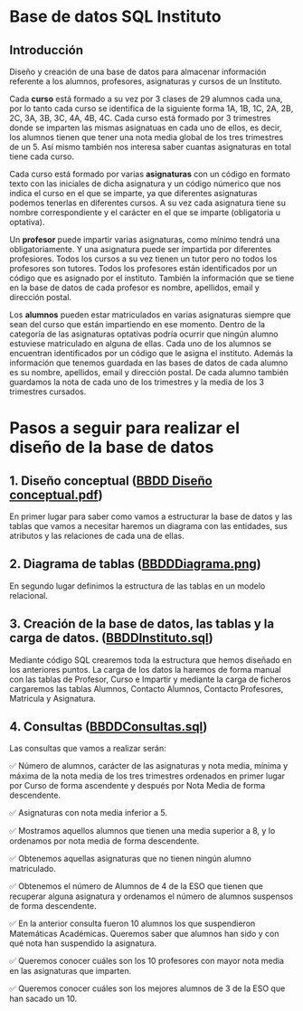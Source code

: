 # Base de datos SQL Instituto

## Introducción 

Diseño y creación de una base de datos para almacenar información referente a los alumnos, profesores, asignaturas y cursos de un Instituto.

Cada **curso** está formado a su vez por 3 clases de 29 alumnos cada una, por lo tanto cada curso se identifica de la siguiente forma 1A, 1B, 1C, 2A, 2B, 2C, 3A, 3B, 3C, 4A, 4B, 4C. Cada curso está formado por 3 trimestres donde se imparten las mismas asignatuas en cada uno de ellos, es decir, los alumnos tienen que tener una nota media global de los tres trimestres de un 5. Así mismo también nos interesa saber cuantas asignaturas en total tiene cada curso. 

Cada curso está formado por varias **asignaturas** con un código en formato texto con las iniciales de dicha asignatura y un código númerico que nos indica el curso en el que se imparte, ya que diferentes asignaturas podemos tenerlas en diferentes cursos. A su vez cada asignatura tiene su nombre correspondiente y el carácter en el que se imparte (obligatoria u optativa).

Un **profesor** puede impartir varias asignaturas, como mínimo tendrá una obligatoriamente. Y una asignatura puede ser impartida por diferentes profesiores. Todos los cursos a su vez tienen un tutor pero no todos los profesores son tutores. Todos los profesores están identificados por un código que es asignado por el instituto. También la información que se tiene en la base de datos de cada profesor es nombre, apellidos, email y dirección postal. 

Los **alumnos** pueden estar matriculados en varias asignaturas siempre que sean del curso que están impartiendo en ese momento. Dentro de la categoría de las asignaturas optativas podría ocurrir que ningún alumno estuviese matriculado en alguna de ellas. Cada uno de los alumnos se encuentran identificados por un código que le asigna el instituto. Además la información que tenemos guardada en las bases de datos de cada alumno es su nombre, apellidos, email y dirección postal. De cada alumno también guardamos la nota de cada uno de los trimestres y la media de los 3 trimestres cursados. 

# Pasos a seguir para realizar el diseño de la base de datos

## 1. Diseño conceptual ([BBDD Diseño conceptual.pdf](https://github.com/NoeliaFerrero/SQL-Base-de-Datos-Instituto/blob/c73147b5f983d3d53237ffba6cb8a3ad534d80c3/BBDD%20Dise%C3%B1o%20conceptual.pdf))

En primer lugar para saber como vamos a estructurar la base de datos y las tablas que vamos a necesitar haremos un diagrama con las entidades, sus atributos y las relaciones de cada una de ellas. 

## 2. Diagrama de tablas ([BBDDDiagrama.png](https://github.com/noelianav91/Base-de-datos-SQL-Instituto/blob/c73147b5f983d3d53237ffba6cb8a3ad534d80c3/BBDDDiagrama.png))

En segundo lugar definimos la estructura de las tablas en un modelo relacional.

## 3. Creación de la base de datos, las tablas y la carga de datos. ([BBDDInstituto.sql](https://github.com/noelianav91/Base-de-datos-SQL-Instituto/blob/c73147b5f983d3d53237ffba6cb8a3ad534d80c3/BBDDInstituto.sql))

Mediante código SQL crearemos toda la estructura que hemos diseñado en los anteriores puntos. La carga de los datos la haremos de forma manual con las tablas de Profesor, Curso e Impartir y mediante la carga de ficheros cargaremos las tablas Alumnos, Contacto Alumnos, Contacto Profesores, Matricula y Asignatura.

## 4. Consultas ([BBDDConsultas.sql](https://github.com/noelianav91/Base-de-datos-SQL-Instituto/blob/c73147b5f983d3d53237ffba6cb8a3ad534d80c3/BBDDConsultas.sql))

Las consultas que vamos a realizar serán:

✅ Número de alumnos, carácter de las asignaturas y nota media, mínima y máxima de la nota media de los tres trimestres ordenados en primer lugar por Curso de forma ascendente y después por Nota Media de forma descendente.

✅ Asignaturas con nota media inferior a 5.

✅ Mostramos aquellos alumnos que tienen una media superior a 8, y lo ordenamos por nota media de forma descendente.

✅ Obtenemos aquellas asignaturas que no tienen ningún alumno matriculado.

✅ Obtenemos el número de Alumnos de 4 de la ESO que tienen que recuperar alguna asignatura y ordenamos el número de alumnos suspensos de forma descendente.

✅ En la anterior consulta fueron 10 alumnos los que suspendieron Matemáticas Académicas. Queremos saber que alumnos han sido y con qué nota han suspendido la asignatura.

✅ Queremos conocer cuáles son los 10 profesores con mayor nota media en las asignaturas que imparten.

✅ Queremos conocer cuáles son los mejores alumnos de 3 de la ESO que han sacado un 10.


